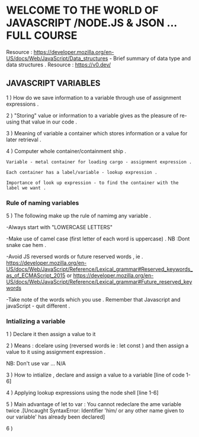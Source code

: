 # WELCOME TO THE WORLD OF JAVASCRIPT /NODE.JS & JSON ... FULL COURSE
Resource : https://developer.mozilla.org/en-US/docs/Web/JavaScript/Data_structures - Brief summary of data type and data structures .
Resource : https://v0.dev/
##  JAVASCRIPT VARIABLES 
1 ) How do we save information to a variable through use of assignment expressions .

2 ) "Storing" value or information to a variable gives as the pleasure of re-using that value in our code .

3 ) Meaning of variable a container which stores information or a value for later retrieval .

4 ) Computer whole container/containment  ship .
    
    Variable - metal container for loading cargo - assignment expression .
    
    Each container has a label/variable - lookup expression .
    
    Importance of look up expression - to find the container with the label we want .

### Rule of naming variables
5 ) The following make up the rule of namimg any variable .
  
   -Always start with "LOWERCASE LETTERS"
   
   -Make use of camel case (first letter of each word is uppercase) . NB :Dont snake cae hem .

   -Avoid JS reversed words or future reserved words , ie . https://developer.mozilla.org/en-US/docs/Web/JavaScript/Reference/Lexical_grammar#Reserved_keywords_as_of_ECMAScript_2015 or https://developer.mozilla.org/en-US/docs/Web/JavaScript/Reference/Lexical_grammar#Future_reserved_keywords

   -Take note of the words which you use . Remember that Javascript and javaScript - quit different .

### Intializing a variable 
1 ) Declare it then assign a value to it 

2 ) Means : dcelare using (reversed words ie : let const ) and then assign a value to it using assignment expression .

NB: Don't use var ... N/A 

3 ) How to intialize , declare and assign a value to a variable [line of code 1-6]

4 ) Applying lookup expressions using the node shell [line 1-6]


5 ) Main advantage of let to var : You cannot redeclare the ame variable twice .[Uncaught SyntaxError: Identifier 'him/ or any other name given to our variable' has already been declared]

6 )

